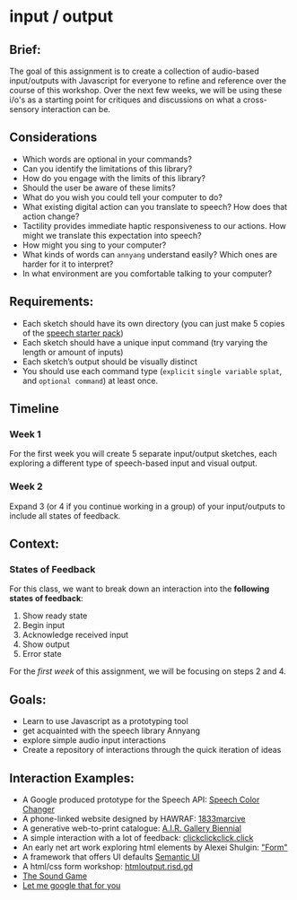 # input / output

## Brief:
The goal of this assignment is to create a collection of audio-based input/outputs with Javascript for everyone to refine and reference over the course of this workshop. Over the next few weeks, we will be using these i/o's as a starting point for critiques and discussions on what a cross-sensory interaction can be.

## Considerations
- Which words are optional in your commands?
- Can you identify the limitations of this library?
- How do you engage with the limits of this library?
- Should the user be aware of these limits?
- What do you wish you could tell your computer to do?
- What existing digital action can you translate to speech? How does that action change?
- Tactility provides immediate haptic responsiveness to our actions. How might we translate this expectation into speech?
- How might you sing to your computer?
- What kinds of words can `annyang` understand easily? Which ones are harder for it to interpret?
- In what environment are you comfortable talking to your computer?

## Requirements:
- Each sketch should have its own directory (you can just make 5 copies of the [speech starter pack](/files/speech_starter_pack.zip))
- Each sketch should have a unique input command (try varying the length or amount of inputs)
- Each sketch&rsquo;s output should be visually distinct
- You should use each command type (`explicit` `single variable` `splat`, and `optional command`) at least once.

## Timeline

### Week 1
For the first week you will create 5 separate input/output sketches, each exploring a different type of speech-based input and visual output.

### Week 2
Expand 3 (or 4 if you continue working in a group) of your input/outputs to include all states of feedback.


## Context:
### States of Feedback
For this class, we want to break down an interaction into the **following states of feedback**:

1. Show ready state
2. Begin input
3. Acknowledge received input
4. Show output
5. Error state

For the _first week_ of this assignment, we will be focusing on steps 2 and 4.


## Goals:
- Learn to use Javascript as a prototyping tool
- get acquainted with the speech library Annyang
- explore simple audio input interactions
- Create a repository of interactions through the quick iteration of ideas


## Interaction Examples:
- A Google produced prototype for the Speech API: [Speech Color Changer](https://mdn.github.io/web-speech-api/speech-color-changer/)
- A phone-linked website designed by HAWRAF: [1833marcive](http://1833marcive.com/)
- A generative web-to-print catalogue: [A.I.R. Gallery Biennial](https://letstrylisteningagain.org/)
- A simple interaction with a lot of feedback: [clickclickclick.click](https://clickclickclick.click/)
- An early net art work exploring html elements by Alexei Shulgin: ["Form"](http://variants.artbase.rhizome.org/Q1249/)
- A framework that offers UI defaults [Semantic UI](https://semantic-ui.com/)
- A html/css form workshop: [htmloutput.risd.gd](http://htmloutput.risd.gd)
- [The Sound Game](http://tamarashopsin.com/soundgame/)
- [Let me google that for you](http://letmegooglethat.com/?q=is+this+an+input%3F)

